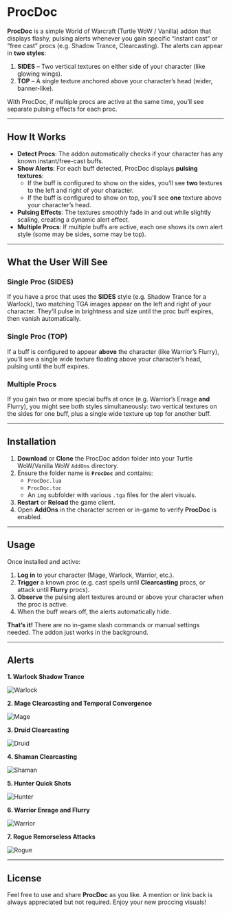 # ProcDoc

**ProcDoc** is a simple World of Warcraft (Turtle WoW / Vanilla) addon that displays flashy, pulsing alerts whenever you gain specific “instant cast” or “free cast” procs (e.g. Shadow Trance, Clearcasting). The alerts can appear in **two styles**:

1. **SIDES** – Two vertical textures on either side of your character (like glowing wings).
2. **TOP** – A single texture anchored above your character’s head (wider, banner-like).

With ProcDoc, if multiple procs are active at the same time, you’ll see separate pulsing effects for each proc.

---

## How It Works

- **Detect Procs**: The addon automatically checks if your character has any known instant/free-cast buffs.
- **Show Alerts**: For each buff detected, ProcDoc displays **pulsing textures**:
  - If the buff is configured to show on the sides, you’ll see **two** textures to the left and right of your character.
  - If the buff is configured to show on top, you’ll see **one** texture above your character’s head.
- **Pulsing Effects**: The textures smoothly fade in and out while slightly scaling, creating a dynamic alert effect.
- **Multiple Procs**: If multiple buffs are active, each one shows its own alert style (some may be sides, some may be top).

---

## What the User Will See

### Single Proc (SIDES)
If you have a proc that uses the **SIDES** style (e.g. Shadow Trance for a Warlock), two matching TGA images appear on the left and right of your character. They’ll pulse in brightness and size until the proc buff expires, then vanish automatically.

### Single Proc (TOP)
If a buff is configured to appear **above** the character (like Warrior’s Flurry), you’ll see a single wide texture floating above your character’s head, pulsing until the buff expires.

### Multiple Procs
If you gain two or more special buffs at once (e.g. Warrior’s Enrage **and** Flurry), you might see both styles simultaneously: two vertical textures on the sides for one buff, plus a single wide texture up top for another buff.

---

## Installation

1. **Download** or **Clone** the ProcDoc addon folder into your Turtle WoW/Vanilla WoW `AddOns` directory.  
2. Ensure the folder name is **`ProcDoc`** and contains:
   - `ProcDoc.lua`
   - `ProcDoc.toc`
   - An `img` subfolder with various `.tga` files for the alert visuals.
3. **Restart** or **Reload** the game client.  
4. Open **AddOns** in the character screen or in-game to verify **ProcDoc** is enabled.

---

## Usage

Once installed and active:

1. **Log in** to your character (Mage, Warlock, Warrior, etc.).
2. **Trigger** a known proc (e.g. cast spells until **Clearcasting** procs, or attack until **Flurry** procs).
3. **Observe** the pulsing alert textures around or above your character when the proc is active.
4. When the buff wears off, the alerts automatically hide.

**That’s it!** There are no in-game slash commands or manual settings needed. The addon just works in the background.

---

## Alerts

**1. Warlock Shadow Trance**

![Warlock](https://github.com/wsmaxcy/ProcDoc/blob/main/img/Warlock.png)

**2. Mage Clearcasting and Temporal Convergence**

![Mage](https://github.com/wsmaxcy/ProcDoc/blob/main/img/Mage.png)

**3. Druid Clearcasting**

![Druid](https://github.com/wsmaxcy/ProcDoc/blob/main/img/Druid.png)

**4. Shaman Clearcasting**

![Shaman](https://github.com/wsmaxcy/ProcDoc/blob/main/img/Shaman.png)

**5. Hunter Quick Shots**

![Hunter](https://github.com/wsmaxcy/ProcDoc/blob/main/img/Hunter.png)

**6. Warrior Enrage and Flurry**

![Warrior](https://github.com/wsmaxcy/ProcDoc/blob/main/img/Warrior.png)

**7. Rogue Remorseless Attacks**

![Rogue](https://github.com/wsmaxcy/ProcDoc/blob/main/img/Rogue.png)


---
## License

 Feel free to use and share **ProcDoc** as you like. A mention or link back is always appreciated but not required. Enjoy your new proccing visuals!